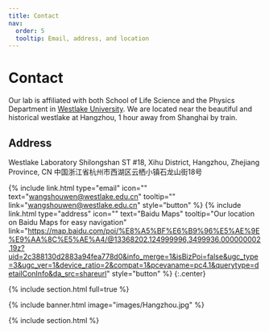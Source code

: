 ```yaml
---
title: Contact
nav:
  order: 5
  tooltip: Email, address, and location
---
```


# <i class="fas fa-envelope"></i>Contact

Our lab is affiliated with both School of Life Science and the Physics Department in [Westlake University](https://en.westlake.edu.cn/). We are located near the beautiful and historical westlake at Hangzhou, 1 hour away from Shanghai by train. 

## Address
Westlake Laboratory
Shilongshan ST #18, Xihu District, Hangzhou, Zhejiang Province, CN
中国浙江省杭州市西湖区云栖小镇石龙山街18号

{%
  include link.html
  type="email"
  icon=""
  text="wangshouwen@westlake.edu.cn"
  tooltip=""
  link="wangshouwen@westlake.edu.cn"
  style="button"
%}
{%
  include link.html
  type="address"
  icon=""
  text="Baidu Maps"
  tooltip="Our location on Baidu Maps for easy navigation"
  link="https://map.baidu.com/poi/%E8%A5%BF%E6%B9%96%E5%AE%9E%E9%AA%8C%E5%AE%A4/@13368202.124999996,3499936.000000002,19z?uid=2c388130d2883a94fea778d0&info_merge=1&isBizPoi=false&ugc_type=3&ugc_ver=1&device_ratio=2&compat=1&pcevaname=pc4.1&querytype=detailConInfo&da_src=shareurl"
  style="button"
%}
{:.center}




{% include section.html full=true %}

{% include banner.html image="images/Hangzhou.jpg" %}

{% include section.html %}



